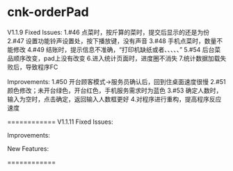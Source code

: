 cnk-orderPad
============
V1.1.9
Fixed Issues:
 1.#46 点菜时，按斤算的菜时，提交后显示的还是为份
 2.#47 设置功能铃声设置处，按下播放键，没有声音
 3.#48 手机点菜时，数量不能修改
 4.#49 结账时，提示信息不准确，“打印机缺纸或者、、、、、”
 5.#54 后台菜品顺序改变，pad上没有改变
 6.进入统计页面时，进度圈不消失
 7.统计数据加载失败后，导致程序FC

Improvements:
 1.#50 开台顾客模式->服务员确认后，回到住桌面速度很慢
 2.#51 颜色修改；未开台绿色，开台红色，手机服务需求时为蓝色
 3.#53 确定人数时，输入为空时，点击确定，返回输入人数框更好
 4.对程序进行重构，提高程序反应速度

============
V1.1.11
Fixed Issues:

Improvements:

New Features:

============